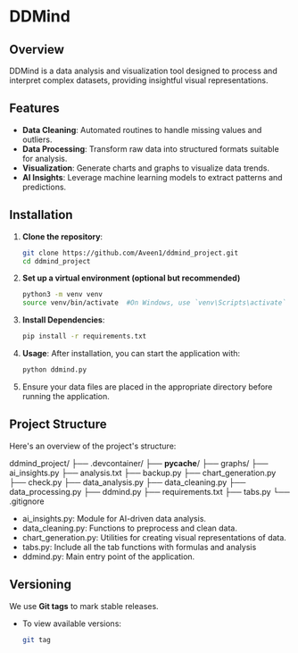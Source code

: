 # DDMind 

## Overview

DDMind is a data analysis and visualization tool designed to process and interpret complex datasets, providing insightful visual representations.

## Features
- **Data Cleaning**: Automated routines to handle missing values and outliers.
- **Data Processing**: Transform raw data into structured formats suitable for analysis.
- **Visualization**: Generate charts and graphs to visualize data trends.
- **AI Insights**: Leverage machine learning models to extract patterns and predictions.

## Installation
1. **Clone the repository**:
   ```bash
   git clone https://github.com/Aveen1/ddmind_project.git
   cd ddmind_project
2. **Set up a virtual environment (optional but recommended)**
   ```bash
   python3 -m venv venv
   source venv/bin/activate  #On Windows, use `venv\Scripts\activate`
4. **Install Dependencies**:
   ```bash
   pip install -r requirements.txt
5. **Usage**:
   After installation, you can start the application with:
    ```bash
    python ddmind.py
6. Ensure your data files are placed in the appropriate directory before running the application.

## Project Structure
Here's an overview of the project's structure:

ddmind_project/
├── .devcontainer/
├── __pycache__/
├── graphs/
├── ai_insights.py
├── analysis.txt
├── backup.py
├── chart_generation.py
├── check.py
├── data_analysis.py
├── data_cleaning.py
├── data_processing.py
├── ddmind.py
├── requirements.txt
├── tabs.py
└── .gitignore

- ai_insights.py: Module for AI-driven data analysis.
- data_cleaning.py: Functions to preprocess and clean data.
- chart_generation.py: Utilities for creating visual representations of data.
- tabs.py: Include all the tab functions with formulas and analysis 
- ddmind.py: Main entry point of the application.

## Versioning
We use **Git tags** to mark stable releases. 
- To view available versions:
  ```bash
  git tag













